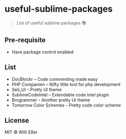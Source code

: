 # useful-sublime-packages
> List of useful sublime packages 📚

## Pre-requisite

* Have package control enabled

## List

* DocBlockr – Code commenting made easy
* PHP Companien – Nifty little tool for php development
* Seti_UI – Pretty UI theme
* SublimeCodeIntel – Extendable code intel plugin 
* Brogrammer - Another pretty UI theme
* Tomorrow Color Schemes – Pretty code color scheme

## License

MIT © Willi Eßer